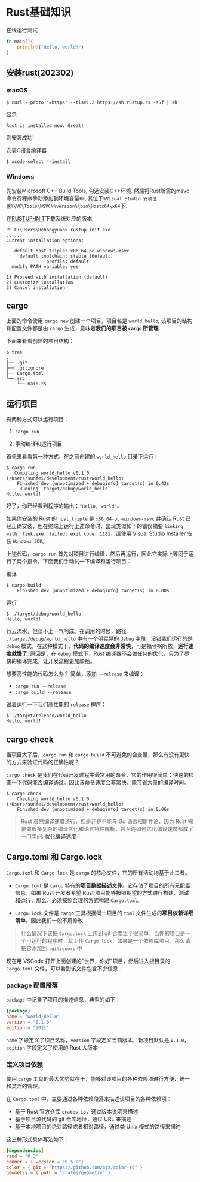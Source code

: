 # Rust基础知识

在线运行测试
```rust
fn main(){
    println!("Hello, world!")
}
```

## 安装rust(202302)

### macOS

```console
$ curl --proto '=https' --tlsv1.2 https://sh.rustup.rs -sSf | sh
```
显示
```console
Rust is installed now. Great!
```
则安装成功!

安装C语言编译器

```console
$ xcode-select --install
```

### Windows

先安装Microsoft C++ Build Tools, 勾选安装C++环境. 然后将Rust所需的msvc命令行程序手动添加到环境变量中, 其位于`%Visual Studio 安装位置%\VC\Tools\MSVC\%version%\bin\Hostx64\x64`下.

在[RUSTUP-INIT](https://www.rust-lang.org/learn/get-started)下载系统对应的版本,
```console
PS C:\Users\Hehongyuan> rustup-init.exe
......
Current installation options:

   default host triple: x86_64-pc-windows-msvc
     default toolchain: stable (default)
               profile: default
  modify PATH variable: yes

1) Proceed with installation (default)
2) Customize installation
3) Cancel installation

```

## cargo

上面的命令使用 `cargo new` 创建一个项目，项目名是 `world_hello`, 该项目的结构和配置文件都是由 `cargo` 生成，意味着**我们的项目被 `cargo` 所管理**.

下面来看看创建的项目结构：

```console
$ tree
.
├── .git
├── .gitignore
├── Cargo.toml
└── src
    └── main.rs

```

## 运行项目

有两种方式可以运行项目：

1. `cargo run`

2. 手动编译和运行项目

首先来看看第一种方式，在之前创建的 `world_hello` 目录下运行：

```console
$ cargo run
   Compiling world_hello v0.1.0 (/Users/sunfei/development/rust/world_hello)
    Finished dev [unoptimized + debuginfo] target(s) in 0.43s
     Running `target/debug/world_hello`
Hello, world!
```

好了，你已经看到程序的输出：`"Hello, world"`。

如果你安装的 Rust 的 `host triple` 是 `x86_64-pc-windows-msvc` 并确认 Rust 已经正确安装，但在终端上运行上述命令时，出现类似如下的错误摘要 `` linking with `link.exe` failed: exit code: 1181 ``，请使用 Visual Studio Installer 安装 `Windows SDK`。

上述代码，`cargo run` 首先对项目进行编译，然后再运行，因此它实际上等同于运行了两个指令，下面我们手动试一下编译和运行项目：

编译

```console
$ cargo build
    Finished dev [unoptimized + debuginfo] target(s) in 0.00s
```

运行

```console
$ ./target/debug/world_hello
Hello, world!
```

行云流水，但谈不上一气呵成。在调用的时候，路径 `./target/debug/world_hello` 中有一个明晃晃的 `debug` 字段，没错我们运行的是 `debug` 模式，在这种模式下，**代码的编译速度会非常快**，可是福兮祸所依，**运行速度就慢了**. 原因是，在 `debug` 模式下，Rust 编译器不会做任何的优化，只为了尽快的编译完成，让开发流程更加顺畅。

想要高性能的代码怎么办？ 简单，添加 `--release` 来编译：

- `cargo run --release`
- `cargo build --release`

试着运行一下我们高性能的 `release` 程序：

```console
$ ./target/release/world_hello
Hello, world!
```

## cargo check

当项目大了后，`cargo run` 和 `cargo build` 不可避免的会变慢，那么有没有更快的方式来验证代码的正确性呢？

`cargo check` 是我们在代码开发过程中最常用的命令，它的作用很简单：快速的检查一下代码能否编译通过。因此该命令速度会非常快，能节省大量的编译时间。

```console
$ cargo check
    Checking world_hello v0.1.0 (/Users/sunfei/development/rust/world_hello)
    Finished dev [unoptimized + debuginfo] target(s) in 0.06s
```

> Rust 虽然编译速度还行，但是还是不能与 Go 语言相提并论，因为 Rust 需要做很多复杂的编译优化和语言特性解析，甚至连如何优化编译速度都成了一门学问: [优化编译速度](https://course.rs/profiling/compiler/speed-up.html)


## Cargo.toml 和 Cargo.lock

`Cargo.toml` 和 `Cargo.lock` 是 `cargo` 的核心文件，它的所有活动均基于此二者。

- `Cargo.toml` 是 `cargo` 特有的**项目数据描述文件**。它存储了项目的所有元配置信息，如果 Rust 开发者希望 Rust 项目能够按照期望的方式进行构建、测试和运行，那么，必须按照合理的方式构建 `Cargo.toml`。

- `Cargo.lock` 文件是 `cargo` 工具根据同一项目的 `toml` 文件生成的**项目依赖详细清单**，因此我们一般不用修改

> 什么情况下该把 `Cargo.lock` 上传到 git 仓库里？很简单，当你的项目是一个可运行的程序时，就上传 `Cargo.lock`，如果是一个依赖库项目，那么请把它添加到 `.gitignore` 中

现在用 VSCode 打开上面创建的"世界，你好"项目，然后进入根目录的 `Cargo.toml` 文件，可以看到该文件包含不少信息：

### package 配置段落

`package` 中记录了项目的描述信息，典型的如下：

```toml
[package]
name = "world_hello"
version = "0.1.0"
edition = "2021"
```

`name` 字段定义了项目名称，`version` 字段定义当前版本，新项目默认是 `0.1.0`，`edition` 字段定义了使用的 Rust 大版本

### 定义项目依赖

使用 `cargo` 工具的最大优势就在于，能够对该项目的各种依赖项进行方便、统一和灵活的管理。

在 `Cargo.toml` 中，主要通过各种依赖段落来描述该项目的各种依赖项：

- 基于 Rust 官方仓库 `crates.io`，通过版本说明来描述
- 基于项目源代码的 git 仓库地址，通过 URL 来描述
- 基于本地项目的绝对路径或者相对路径，通过类 Unix 模式的路径来描述

这三种形式具体写法如下：

```toml
[dependencies]
rand = "0.3"
hammer = { version = "0.5.0"}
color = { git = "https://github.com/bjz/color-rs" }
geometry = { path = "crates/geometry" }
```